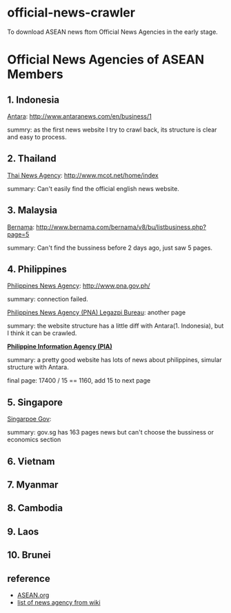 # official-news-crawler

To download ASEAN news ftom Official News Agencies in the early stage.

# Official News Agencies of ASEAN Members

## 1. Indonesia
[Antara](https://en.wikipedia.org/wiki/Antara_(news_agency)): http://www.antaranews.com/en/business/1

summry: as the first news website I try to crawl back, its structure is clear and easy to process.

## 2. Thailand
[Thai News Agency](https://en.wikipedia.org/wiki/MCOT): http://www.mcot.net/home/index

summary: Can't easily find the official english news website.

## 3. Malaysia
[Bernama](https://en.wikipedia.org/wiki/Bernama): http://www.bernama.com/bernama/v8/bu/listbusiness.php?page=5

summary: Can't find the bussiness before 2 days ago, just saw 5 pages.

## 4. Philippines
[Philippines News Agency](https://en.wikipedia.org/wiki/Philippines_News_Agency): http://www.pna.gov.ph/

summary: connection failed. 

[Philippines News Agency (PNA) Legazpi Bureau](http://pnabicol.blogspot.tw/): another page

summary: the website structure has a little diff with Antara(1. Indonesia), but I think it can be crawled.

**[Philippine Information Agency (PIA)](http://news.pia.gov.ph/regional/CENTRAL/)**

summary: a pretty good website has lots of news about philippines, simular structure with Antara.

final page: 17400 / 15 == 1160, add 15 to next page

## 5. Singapore
[Singarpoe Gov](https://www.gov.sg/news/news/__others/page-163):

summary: gov.sg has 163 pages news but can't choose the bussiness or economics section

## 6. Vietnam
## 7. Myanmar
## 8. Cambodia
## 9. Laos
## 10. Brunei


## reference
* [ASEAN.org](http://asean.org/asean/asean-member-states/)
* [list of news agency from wiki](https://en.wikipedia.org/wiki/List_of_news_agencies)
